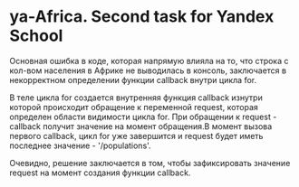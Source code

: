 # ya-Africa. Second task for Yandex School

Основная ошибка в коде, которая напрямую влияла на то, что строка с кол-вом 
населения в Африке не выводилась в консоль, заключается в некорректном определении 
функции callback внутри цикла for.

В теле цикла for создается внутренняя функция callback изнутри которой происходит обращение 
к переменной request, которая определен области видимости цикла for. При обращении к request - 
callback получит значение на момент обращения.В момент вызова первого callback, цикл for 
уже завершится и request будет иметь последнее значение - '/populations'.

Очевидно, решение заключается в том, чтобы зафиксировать значение request на момент
создания функции callback. 
